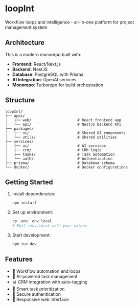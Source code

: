 # loopInt
Workflow loops and intelligence - all-in-one platform for project management system

## Architecture

This is a modern monorepo built with:
- **Frontend**: React/Next.js
- **Backend**: NestJS
- **Database**: PostgreSQL with Prisma
- **AI Integration**: OpenAI services
- **Monorepo**: Turborepo for build orchestration

## Structure

```
loopInt/
├── apps/
│   ├── web/                     # React frontend app
│   └── api/                     # NestJS backend API
├── packages/
│   ├── ui/                      # Shared UI components
│   └── utils/                   # Shared utilities
├── services/
│   ├── ai/                      # AI services
│   ├── crm/                     # CRM logic
│   ├── tasks/                   # Task automation
│   └── auth/                    # Authentication
├── prisma/                      # Database schema
└── docker/                      # Docker configurations
```

## Getting Started

1. Install dependencies:
   ```bash
   npm install
   ```

2. Set up environment:
   ```bash
   cp .env .env.local
   # Edit .env.local with your values
   ```

3. Start development:
   ```bash
   npm run dev
   ```

## Features

- 🔄 Workflow automation and loops
- 🤖 AI-powered task management
- 📊 CRM integration with auto-tagging
- 🎯 Smart task prioritization
- 🔐 Secure authentication
- 📱 Responsive web interface
